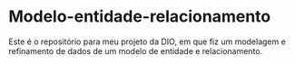 # Modelo-entidade-relacionamento
Este é o repositório para meu projeto da DIO, em que fiz um modelagem e refinamento de dados de um modelo de entidade e relacionamento. 
